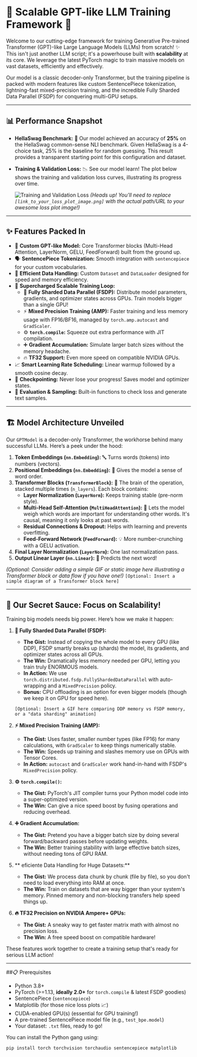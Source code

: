 # 🚀 Scalable GPT-like LLM Training Framework 🧠

Welcome to our cutting-edge framework for training Generative Pre-trained Transformer (GPT)-like Large Language Models (LLMs) from scratch! ✨ This isn't just another LLM script; it's a powerhouse built with **scalability** at its core. We leverage the latest PyTorch magic to train massive models on vast datasets, efficiently and effectively.

Our model is a classic decoder-only Transformer, but the training pipeline is packed with modern features like custom SentencePiece tokenization, lightning-fast mixed-precision training, and the incredible Fully Sharded Data Parallel (FSDP) for conquering multi-GPU setups.

---

## 📊 Performance Snapshot

*   **HellaSwag Benchmark:** 🎯 Our model achieved an accuracy of **25%** on the HellaSwag common-sense NLI benchmark. Given HellaSwag is a 4-choice task, 25% is the baseline for random guessing. This result provides a transparent starting point for this configuration and dataset.
*   **Training & Validation Loss:** 📉 See our model learn! The plot below shows the training and validation loss curves, illustrating its progress over time.

    ![Training and Validation Loss]([link_to_your_loss_plot_image.png])
    *(Heads up! You'll need to replace `[link_to_your_loss_plot_image.png]` with the actual path/URL to your awesome loss plot image!)*

---

## ✨ Features Packed In

*   🧱 **Custom GPT-like Model:** Core Transformer blocks (Multi-Head Attention, LayerNorm, GELU, FeedForward) built from the ground up.
*   🗣️ **SentencePiece Tokenization:** Smooth integration with `sentencepiece` for your custom vocabularies.
*   🚚 **Efficient Data Handling:** Custom `Dataset` and `DataLoader` designed for speed and memory efficiency.
*   🚀 **Supercharged Scalable Training Loop:**
    *   🔗 **Fully Sharded Data Parallel (FSDP):** Distribute model parameters, gradients, and optimizer states across GPUs. Train models bigger than a single GPU!
    *   ⚡ **Mixed Precision Training (AMP):** Faster training and less memory usage with FP16/BF16, managed by `torch.amp.autocast` and `GradScaler`.
    *   ⚙️ **`torch.compile`:** Squeeze out extra performance with JIT compilation.
    *   ➕ **Gradient Accumulation:** Simulate larger batch sizes without the memory headache.
    *   🔥 **TF32 Support:** Even more speed on compatible NVIDIA GPUs.
*   📈 **Smart Learning Rate Scheduling:** Linear warmup followed by a smooth cosine decay.
*   💾 **Checkpointing:** Never lose your progress! Saves model and optimizer states.
*   📝 **Evaluation & Sampling:** Built-in functions to check loss and generate text samples.

---

## 🏗️ Model Architecture Unveiled

Our `GPTModel` is a decoder-only Transformer, the workhorse behind many successful LLMs. Here’s a peek under the hood:

1.  **Token Embeddings (`nn.Embedding`):** 🔤 Turns words (tokens) into numbers (vectors).
2.  **Positional Embeddings (`nn.Embedding`):** 📍 Gives the model a sense of word order.
3.  **Transformer Blocks (`TransformerBlock`):** 🧠 The brain of the operation, stacked multiple times (`n_layers`). Each block contains:
    *   **Layer Normalization (`LayerNorm`):** Keeps training stable (pre-norm style).
    *   **Multi-Head Self-Attention (`MultiHeadAttention`):** 🧐 Lets the model weigh which words are important for understanding other words. It's causal, meaning it only looks at past words.
    *   **Residual Connections & Dropout:** Helps with learning and prevents overfitting.
    *   **Feed-Forward Network (`FeedForward`):** 💡 More number-crunching with a GELU activation.
4.  **Final Layer Normalization (`LayerNorm`):** One last normalization pass.
5.  **Output Linear Layer (`nn.Linear`):** 🔮 Predicts the next word!

*(Optional: Consider adding a simple GIF or static image here illustrating a Transformer block or data flow if you have one!)*
`[Optional: Insert a simple diagram of a Transformer block here]`

---

## 🚀 Our Secret Sauce: Focus on Scalability!

Training big models needs big power. Here’s how we make it happen:

1.  **🔗 Fully Sharded Data Parallel (FSDP):**
    *   **The Gist:** Instead of copying the whole model to every GPU (like DDP), FSDP smartly breaks up (shards) the model, its gradients, and optimizer states across all GPUs.
    *   **The Win:** Dramatically less memory needed per GPU, letting you train truly ENORMOUS models.
    *   **In Action:** We use `torch.distributed.fsdp.FullyShardedDataParallel` with auto-wrapping and a `MixedPrecision` policy.
    *   **Bonus:** CPU offloading is an option for even bigger models (though we keep it on GPU for speed here).

    `[Optional: Insert a GIF here comparing DDP memory vs FSDP memory, or a "data sharding" animation]`

2.  **⚡ Mixed Precision Training (AMP):**
    *   **The Gist:** Uses faster, smaller number types (like FP16) for many calculations, with `GradScaler` to keep things numerically stable.
    *   **The Win:** Speeds up training and slashes memory use on GPUs with Tensor Cores.
    *   **In Action:** `autocast` and `GradScaler` work hand-in-hand with FSDP's `MixedPrecision` policy.

3.  **⚙️ `torch.compile()`:**
    *   **The Gist:** PyTorch's JIT compiler turns your Python model code into a super-optimized version.
    *   **The Win:** Can give a nice speed boost by fusing operations and reducing overhead.

4.  **➕ Gradient Accumulation:**
    *   **The Gist:** Pretend you have a bigger batch size by doing several forward/backward passes before updating weights.
    *   **The Win:** Better training stability with large effective batch sizes, without needing tons of GPU RAM.

5.  ** eficiente Data Handling for Huge Datasets:**
    *   **The Gist:** We process data chunk by chunk (file by file), so you don't need to load everything into RAM at once.
    *   **The Win:** Train on datasets that are way bigger than your system's memory. Pinned memory and non-blocking transfers help speed things up.

6.  **🔥 TF32 Precision on NVIDIA Ampere+ GPUs:**
    *   **The Gist:** A sneaky way to get faster matrix math with almost no precision loss.
    *   **The Win:** A free speed boost on compatible hardware!

These features work together to create a training setup that's ready for serious LLM action!

---

##📋 Prerequisites

*   Python 3.8+
*   PyTorch (>=1.13, **ideally 2.0+** for `torch.compile` & latest FSDP goodies)
*   SentencePiece (`sentencepiece`)
*   Matplotlib (for those nice loss plots 📈)
*   CUDA-enabled GPU(s) (essential for GPU training!)
*   A pre-trained SentencePiece model file (e.g., `test_bpe.model`)
*   Your dataset: `.txt` files, ready to go!

You can install the Python gang using:
```bash
pip install torch torchvision torchaudio sentencepiece matplotlib
